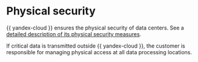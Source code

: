# Physical security

{{ yandex-cloud }} ensures the physical security of data centers. See a [detailed description of its physical security measures](../standarts.md#physic-sec).

If critical data is transmitted outside {{ yandex-cloud }}, the customer is responsible for managing physical access at all data processing locations.
